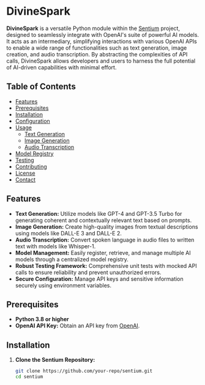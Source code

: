 # DivineSpark

**DivineSpark** is a versatile Python module within the [Sentium](https://github.com/your-repo/sentium) project, designed to seamlessly integrate with OpenAI's suite of powerful AI models. It acts as an intermediary, simplifying interactions with various OpenAI APIs to enable a wide range of functionalities such as text generation, image creation, and audio transcription. By abstracting the complexities of API calls, DivineSpark allows developers and users to harness the full potential of AI-driven capabilities with minimal effort.

## Table of Contents

- [Features](#features)
- [Prerequisites](#prerequisites)
- [Installation](#installation)
- [Configuration](#configuration)
- [Usage](#usage)
  - [Text Generation](#text-generation)
  - [Image Generation](#image-generation)
  - [Audio Transcription](#audio-transcription)
- [Model Registry](#model-registry)
- [Testing](#testing)
- [Contributing](#contributing)
- [License](#license)
- [Contact](#contact)

## Features

- **Text Generation:** Utilize models like GPT-4 and GPT-3.5 Turbo for generating coherent and contextually relevant text based on prompts.
- **Image Generation:** Create high-quality images from textual descriptions using models like DALL-E 3 and DALL-E 2.
- **Audio Transcription:** Convert spoken language in audio files to written text with models like Whisper-1.
- **Model Management:** Easily register, retrieve, and manage multiple AI models through a centralized model registry.
- **Robust Testing Framework:** Comprehensive unit tests with mocked API calls to ensure reliability and prevent unauthorized errors.
- **Secure Configuration:** Manage API keys and sensitive information securely using environment variables.

## Prerequisites

- **Python 3.8 or higher**
- **OpenAI API Key:** Obtain an API key from [OpenAI](https://platform.openai.com/account/api-keys).

## Installation

1. **Clone the Sentium Repository:**

   ```bash
   git clone https://github.com/your-repo/sentium.git
   cd sentium
